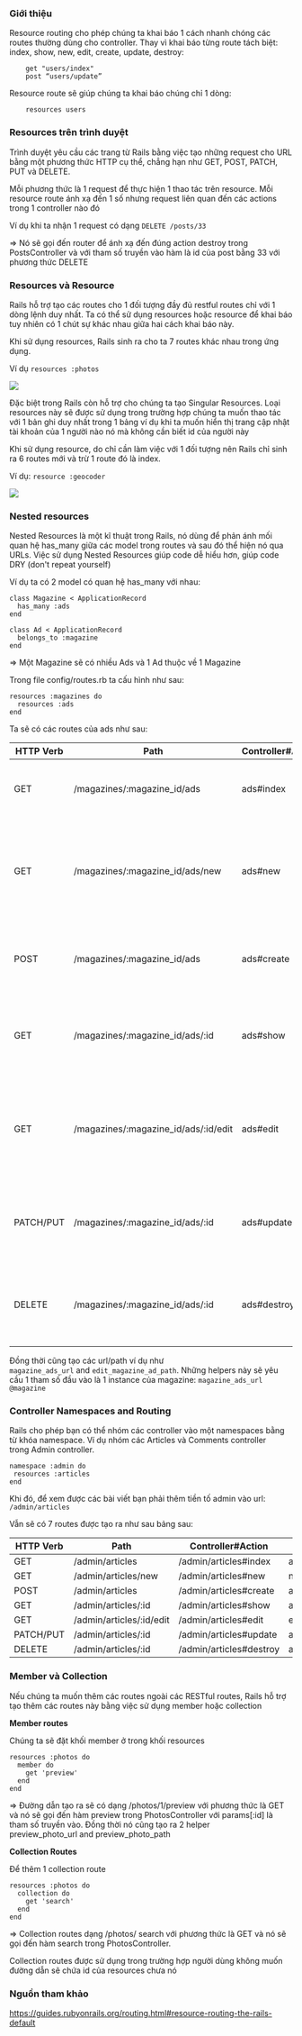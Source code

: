 ### Giới thiệu
Resource routing cho phép chúng ta khai báo 1 cách nhanh chóng các routes thường dùng cho controller. Thay vì khai báo từng route tách biệt: index, show, new, edit, create, update, destroy:
```
    get "users/index"
    post “users/update”
```
Resource route sẽ giúp chúng ta khai báo chúng chỉ 1 dòng:
```
    resources users
```

### Resources trên trình duyệt
Trình duyệt yêu cầu các trang từ Rails bằng việc tạo những request cho URL bằng một phương thức HTTP cụ thể, chẳng hạn như GET, POST, PATCH, PUT và DELETE.

Mỗi phương thức là 1 request để thực hiện 1 thao tác trên resource. Mỗi resource route ánh xạ đến 1 số nhưng request liên quan đến các actions trong 1 controller nào đó

Ví dụ khi ta nhận 1 request có dạng `DELETE /posts/33`

=> Nó sẽ gọi đến router để ánh xạ đến đúng action destroy trong PostsController và với tham số truyền vào hàm là id của post bằng 33 với phương thức DELETE

### Resources và Resource
Rails hỗ trợ tạo các routes cho 1 đối tượng đầy đủ restful routes chỉ với 1 dòng lệnh duy nhất. Ta có thể sử dụng resources hoặc resource để khai báo tuy nhiên có 1 chút sự khác nhau giữa hai cách khai báo này.

Khi sử dụng resources, Rails sinh ra cho ta 7 routes khác nhau trong ứng dụng. 

Ví dụ `resources :photos `

![](https://images.viblo.asia/38a33490-3c29-4fd8-98f0-952013d16e51.png)

Đặc biệt trong Rails còn hỗ trợ cho chúng ta tạo Singular Resources. Loại resources  này sẽ được sử dụng trong trường hợp chúng ta muốn thao tác với 1 bản ghi duy nhất trong 1 bảng ví dụ khi ta muốn hiển thị trang cập nhật tài khoản của 1 người nào nó mà không cần biết id của người này

Khi sử dụng resource, do chỉ cần làm việc với 1 đối tượng nên Rails chỉ sinh ra 6 routes mới và trừ 1 route đó là index. 

Ví dụ: `resource :geocoder`

![](https://images.viblo.asia/9c59e93b-6380-4970-801d-7426cf75f685.png)

### Nested resources

Nested Resources là một kĩ thuật trong Rails, nó dùng để phản ánh mối quan hệ has_many giữa các model trong routes và sau đó thể hiện nó qua URLs. Việc sử dụng Nested Resources giúp code dễ hiểu hơn, giúp code DRY (don't repeat yourself)

Ví dụ ta có 2 model có quan hệ has_many với nhau:

```
class Magazine < ApplicationRecord
  has_many :ads
end
```

```
class Ad < ApplicationRecord
  belongs_to :magazine
end
```

=> Một Magazine sẽ có nhiều Ads và 1 Ad thuộc về 1 Magazine

Trong file config/routes.rb ta cấu hình như sau:

```
resources :magazines do
  resources :ads
end
```

Ta sẽ có các routes của ads như sau:

| HTTP Verb | Path | Controller#Action | Used for |
| -------- | -------- | -------- |-------- |
| GET     | /magazines/:magazine_id/ads     | ads#index     |display a list of all ads for a specific magazine     |
| GET     | /magazines/:magazine_id/ads/new     | ads#new     |return an HTML form for creating a new ad belonging to a specific magazine     |
| POST     | /magazines/:magazine_id/ads     | ads#create     |create a new ad belonging to a specific magazine     |
| GET     | /magazines/:magazine_id/ads/:id     | ads#show     |display a specific ad belonging to a specific magazine     |
| GET     | /magazines/:magazine_id/ads/:id/edit     | ads#edit     |return an HTML form for editing an ad belonging to a specific magazine     |
| PATCH/PUT     | /magazines/:magazine_id/ads/:id     | ads#update     |update a specific ad belonging to a specific magazine     |
| DELETE     | /magazines/:magazine_id/ads/:id     | ads#destroy     |delete a specific ad belonging to a specific magazine     |

Đồng thời cũng tạo các url/path ví dụ như `magazine_ads_url` and `edit_magazine_ad_path`. Những helpers này sẽ yêu cầu 1 tham số đầu vào là 1 instance của magazine: `magazine_ads_url @magazine`

### Controller Namespaces and Routing

Rails cho phép bạn có thể nhóm các controller vào một namespaces bằng từ khóa namespace. Ví dụ nhóm các Articles và Comments controller trong Admin controller.

```
namespace :admin do 
 resources :articles
end
```

Khi đó, để xem được các bài viết bạn phải thêm tiền tố admin vào url: `/admin/articles`

Vẫn sẽ có 7 routes được tạo ra như sau bảng sau:

| HTTP Verb | Path | Controller#Action |Named Helper |
| -------- | -------- | -------- |-------- |
| GET     | /admin/articles     | /admin/articles#index     |admin_articles_path     |
| GET     | /admin/articles/new     | /admin/articles#new     |new_admin_articles_path     |
| POST     | /admin/articles   | /admin/articles#create     |admin_articles_path     |
| GET     |/admin/articles/:id     | /admin/articles#show     |admin_articles_path(:id)     |
| GET     | /admin/articles/:id/edit     | /admin/articles#edit     |edit_admin_articles_path(:id)     |
| PATCH/PUT     | /admin/articles/:id    | /admin/articles#update     |admin_articles_path(:id)     |
| DELETE     | /admin/articles/:id     | /admin/articles#destroy     |admin_articles_path(:id)     |

### Member và Collection

Nếu chúng ta muốn thêm các routes ngoài các RESTful routes, Rails hỗ trợ tạo thêm các routes này bằng việc sử dụng member hoặc collection

**Member routes**

Chúng ta sẽ đặt khối member ở trong khối resources

```
resources :photos do
  member do
    get 'preview'
  end
end
```

=> Đường dẫn tạo ra sẽ có dạng /photos/1/preview với phương thức là GET và nó sẽ gọi đến hàm preview trong PhotosController với params[:id] là tham số truyền vào. Đồng thời nó cũng tạo ra 2 helper preview_photo_url and preview_photo_path

**Collection Routes**

Để thêm 1 collection route

```
resources :photos do
  collection do
    get 'search'
  end
end
```

=> Collection routes  dạng /photos/ search với phương thức là GET và nó sẽ gọi đến hàm search trong PhotosController.

Collection routes được sử dụng trong trường hợp người dùng không muốn đường dẫn sẽ chứa id của resources chưa nó

### Nguồn tham khảo 
https://guides.rubyonrails.org/routing.html#resource-routing-the-rails-default
